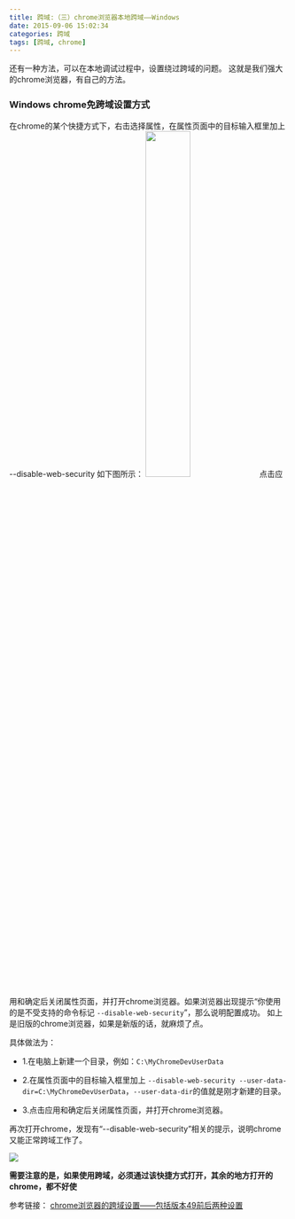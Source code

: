```yaml
---
title: 跨域:（三）chrome浏览器本地跨域——Windows
date: 2015-09-06 15:02:34
categories: 跨域
tags: [跨域, chrome]
---
```


还有一种方法，可以在本地调试过程中，设置绕过跨域的问题。
这就是我们强大的chrome浏览器，有自己的方法。
### Windows chrome免跨域设置方式
在chrome的某个快捷方式下，右击选择属性，在属性页面中的目标输入框里加上   --disable-web-security  如下图所示：
<img src="http://www.spasvo.com/ckfinder/userfiles/images/2016030450158588.jpg?_=5544572" alt="" style="width:40%">
点击应用和确定后关闭属性页面，并打开chrome浏览器。如果浏览器出现提示“你使用的是不受支持的命令标记 `--disable-web-security`”，那么说明配置成功。
如上是旧版的chrome浏览器，如果是新版的话，就麻烦了点。

具体做法为：

* 1.在电脑上新建一个目录，例如：`C:\MyChromeDevUserData`

* 2.在属性页面中的目标输入框里加上   `--disable-web-security --user-data-dir=C:\MyChromeDevUserData`，`--user-data-dir`的值就是刚才新建的目录。

* 3.点击应用和确定后关闭属性页面，并打开chrome浏览器。

再次打开chrome，发现有“--disable-web-security”相关的提示，说明chrome又能正常跨域工作了。

![](http://images2015.cnblogs.com/blog/510823/201605/510823-20160531053346149-820598861.png)

**需要注意的是，如果使用跨域，必须通过该快捷方式打开，其余的地方打开的chrome，都不好使**

参考链接：
[chrome浏览器的跨域设置——包括版本49前后两种设置](http://www.cnblogs.com/laden666666/p/5544572.html)